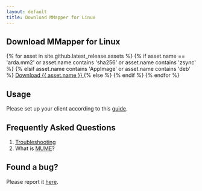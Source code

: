 ```yaml
---
layout: default
title: Download MMapper for Linux
---
```


## Download MMapper for Linux
{% for asset in site.github.latest_release.assets %}
{% if asset.name == 'arda.mm2' or asset.name contains 'sha256' or asset.name contains 'zsync' %}
{% elsif asset.name contains 'AppImage' or asset.name contains 'deb' %}
<a href="{{ asset.browser_download_url }}" class="download-link">
    Download {{ asset.name }}
</a>
{% else %}
{% endif %}
{% endfor %}

## Usage
Please set up your client according to this [guide](https://github.com/MUME/MMapper/wiki/Installing).

## Frequently Asked Questions
1.  [Troubleshooting](https://github.com/MUME/MMapper/wiki/Troubleshooting)
2.  What is [MUME](https://mume.org)?

## Found a bug?
Please report it [here](https://github.com/MUME/MMapper/issues).
